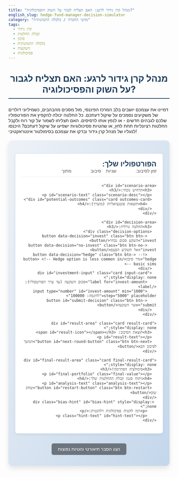 ```yaml
---
title: "מנהל קרן גידור לרגע: האם תצליח לגבור על השוק והפסיכולוגיה?"
english_slug: hedge-fund-manager-decision-simulator
category: "מדעי החברה / כלכלה התנהגותית"
tags:
  - קרן גידור
  - קבלת החלטות
  - סיכון
  - כלכלה התנהגותית
  - השקעות
  - פסיכולוגיה
---
```

# מנהל קרן גידור לרגע: האם תצליח לגבור על השוק והפסיכולוגיה?

דמיינו את עצמכם יושבים בלב המרכז הפיננסי, מול מסכים מהבהבים, כשמיליוני דולרים של משקיעים נסמכים על שיקול דעתכם. כל החלטה יכולה להקפיץ את הפורטפוליו שלכם לגבהים חדשים - או לנפץ אותו לרסיסים. האם תצליחו לשמור על קור רוח ולקבל החלטות רציונליות תחת לחץ, או שהטיות פסיכולוגיות ישפיעו על שיקול דעתכם? היכנסו לנעליו של מנהל קרן גידור ובדקו את עצמכם בסימולטור אינטראקטיבי!

<div id="app-container" class="game-font">
  <div id="game-area" class="card">
    <div class="game-header">
      <h2>הפורטפוליו שלך: <span id="portfolio-value" class="value-display"></span></h2>
      <div class="round-info">
          <div id="timer-area">זמן לסיבוב: <span id="time-left" class="value-display"></span> שניות</div>
          <div id="round-area">סיבוב <span id="current-round" class="value-display"></span> מתוך <span id="total-rounds" class="value-display"></span></div>
      </div>
    </div>
    
    <div id="scenario-area">
      <h3>תרחיש נוכחי:</h3>
      <p id="scenario-text" class="scenario-desc"></p>
      <div id="potential-outcomes" class="card outcomes-card">
        <h4>תוצאות פוטנציאליות (מוערך):</h4>
      </div>
    </div>
    
    <div id="decision-area">
      <h3>החלטה גורלית:</h3>
      <div class="decision-options">
        <button data-decision="invest" class="btn btn-invest">השקע סכום נבחר</button>
        <button data-decision="no-invest" class="btn btn-no-invest">אל תשקיע הפעם</button>
        <!-- <button data-decision="hedge" class="btn btn-hedge">גדר סיכון</button> <!-- Hedge option is less common in basic sims -->
      </div>
      <div id="investment-input" class="card input-card" style="display: none;">
        <label for="invest-amount">סכום השקעה (עד ערך הפורטפוליו):</label>
        <input type="number" id="invest-amount" min="1000" step="5000" placeholder="לדוגמה: 100000">
        <button id="submit-decision" class="btn btn-submit">אשר השקעה</button>
      </div>
    </div>
    
    <div id="result-area" class="card result-card" style="display: none;">
      <h3>תוצאת הסיבוב: <span id="result-icon"></span></h3>
      <p id="result-text"></p>
      <button id="next-round-button" class="btn btn-next">המשך לסיבוב הבא</button>
    </div>

    <div id="final-result-area" class="card final-result-card" style="display: none;">
      <h3>סימולציה הסתיימה!</h3>
      <p id="final-portfolio" class="final-value"></p>
      <h4>ניתוח סגנון קבלת ההחלטות שלך:</h4>
      <p id="analysis-text" class="analysis-text"></p>
      <button id="restart-button" class="btn btn-restart">שחק שוב</button>
    </div>
     <div class="bias-hint" id="bias-hint" style="display: none;">
        <p>רמז להטיה פסיכולוגית רלוונטית:</p>
        <p class="hint-text" id="hint-text"></p>
    </div>
  </div>

  <button id="toggle-explanation" class="btn btn-toggle-explanation">הצג הסבר תיאורטי והטיות נפוצות</button>

  <div id="explanation-area" class="card explanation-card" style="display: none;">
    <h2>הסבר תיאורטי: מאחורי ההחלטות בקרן גידור</h2>
    <p>קבלת החלטות בשוק ההון, במיוחד בקרנות גידור המנהלות סכומים עצומים תחת לחץ ותנודתיות גבוהה, היא תהליך מורכב ביותר. הוא אינו מושתת רק על ניתוח אנליטי ורציונלי של נתונים, אלא מושפע עמוקות מפסיכולוגיה אנושית ומגוון הטיות קוגניטיביות.</p>

    <h3>מהי קרן גידור ומדוע קבלת החלטות בה כה מורכבת?</h3>
    <p>קרן גידור היא שותפות השקעה פרטית המשתמשת במגוון אסטרטגיות השקעה, כולל שימוש במינוף (הלוואות להגדלת פוזיציה) ופוזיציות שורט (מכירה בחסר מתוך ציפייה לירידת מחיר), במטרה להשיג תשואות אבסולוטיות (רווח ללא תלות בכיוון השוק הכללי) ולגדר סיכונים. המורכבות נובעת מכך שמנהלים נדרשים לקבל החלטות מהירות תחת אי-ודאות גבוהה, עם השלכות כספיות מיידיות ומשמעותיות, תוך כדי ניהול סיכונים מורכבים.</p>

    <h3>מודלים רציונליים מול התנהגות אנושית בשווקים פיננסיים</h3>
    <p>מודלים כלכליים קלאסיים מניחים שהשחקנים בשוק ההון הם רציונליים לחלוטין ומקבלים החלטות על בסיס אופטימיזציה של תועלת מול סיכון. עם זאת, תחום הכלכלה ההתנהגותית, שחוקר את ההשפעה של גורמים פסיכולוגיים, חברתיים ורגשיים על החלטות כלכליות, הראה בעקביות שבפועל, החלטות אנושיות סוטות מהמודל הרציונלי עקב הטיות קוגניטיביות ורגשיות.</p>

    <h3>הטיות קוגניטיביות נפוצות אצל משקיעים:</h3>

    <h4>הטיית האישור (Confirmation Bias)</h4>
    <p>הנטייה לחפש, לפרש, לזכור ולהעדיף מידע שמאשר את האמונות או ההשערות הקיימות שלנו, ולהתעלם ממידע הסותר אותן. מנהל קרן גידור עשוי, לדוגמה, לחפש רק כתבות או נתונים שתומכים בהשקעה שהוא כבר נוטה לבצע, ולהתעלם מאזהרות או אינדיקטורים שליליים.</p>

    <h4>הטיית העיגון (Anchoring Bias)</h4>
    <p>מתרחשת כאשר אנו מסתמכים יתר על המידה על פיסת המידע הראשונה שקיבלנו ("העוגן") בעת קבלת החלטות, גם אם מידע זה אינו רלוונטי. לדוגמה, הערכת שווי ראשונית של נכס (אפילו שגויה) עשויה להוות עוגן שישפיע על כל הערכות השווי והחלטות ההשקעה העתידיות לגביו.</p>

    <h4>שנאת הפסד (Loss Aversion)</h4>
    <p>הנטייה הפסיכולוגית לכך שכאב הפסד מרגיש חזק יותר מהנאת רווח בסדר גודל שווה. נטייה זו יכולה לגרום למשקיעים להימנע מנטילת סיכונים (אף כאלו הכרוכים בסיכוי גבוה לרווח) כאשר הם חוששים מהפסד קטן, או להחזיק בהשקעות מפסידות זמן רב מדי בתקווה שיתאוששו ("לרדוף אחרי ההפסד"), במקום למכור ולהכיר בהפסד.</p>

    <h4>אופוריית יתר והתנהגות עדר (Overconfidence & Herd Behavior)</h4>
    <p>אופוריית יתר היא הערכת יתר של היכולות או הסיכויים שלנו. התנהגות עדר היא הנטייה ללכת בעקבות הרוב, גם כשהמידע הפרטי שלנו מצביע על כיוון אחר. שילוב של השתיים יכול להוביל להשקעות בנכסים "חמים" רק בגלל שהם עולים וכולם משקיעים בהם, תוך התעלמות מסימני אזהרה.</p>
     <h4>היסק נגישות (Availability Heuristic)</h4>
    <p>הנטייה לבסס החלטות על המידע שהכי נגיש לזיכרון, לרוב מידע טרי ובולט (כמו כתבה אחרונה שקראתם או ניסיון אישי קרוב). זה יכול להוביל להתעלמות מסטטיסטיקה רחבה יותר או נתונים היסטוריים.</p>

    <h3>השפעת לחץ וזמן על איכות קבלת ההחלטות</h3>
    <p>קבלת החלטות תחת לחץ זמן ועם סכומים גדולים על הכף עלולה לפגוע ביכולת החשיבה הרציונלית. לחץ יכול להגביר את ההשפעה של הטיות קוגניטיביות, להוביל לקבלת החלטות אימפולסיביות ולהפחית את היכולת לעבד מידע מורכב ביעילות.</p>

    <h3>אסטרטגיות לשיפור קבלת החלטות פיננסיות באמצעות מודעות להטיות</h3>
    <p>המודעות להטיות קוגניטיביות היא הצעד הראשון להתמודדות איתן. אסטרטגיות נוספות כוללות: פיתוח תהליך קבלת החלטות שיטתי, שימוש ברשימות בדיקה (Checklists), קבלת חוות דעת מגוונות (גם כאלו המאתגרות את העמדה הראשונית), הגדרת יעדים וכללי יציאה מראש, והתבוננות עצמית רציפה לאחר קבלת ההחלטות (Post-mortem analysis).</p>
  </div>
</div>

<style>
  @import url('https://fonts.googleapis.com/css2?family=Heebo:wght@300;400;500;700&display=swap');

  .game-font {
      font-family: 'Heebo', sans-serif;
  }

  #app-container {
    max-width: 800px;
    margin: 20px auto;
    padding: 20px;
    background: linear-gradient(to bottom right, #eef2f7, #c4d7eb); /* Soft gradient background */
    border-radius: 12px; /* More rounded corners */
    box-shadow: 0 8px 16px rgba(0, 0, 0, 0.1); /* Subtle shadow */
    direction: rtl;
    text-align: right;
    color: #333;
  }

  h1, h2, h3, h4 {
    color: #1a3a5a; /* Darker blue for headings */
    text-align: center;
    margin-bottom: 15px;
  }

  h1 {
      font-size: 2em;
      margin-bottom: 25px;
      border-bottom: 2px solid #1a3a5a;
      padding-bottom: 10px;
  }

   h2 {
       font-size: 1.6em;
   }
   h3 {
       font-size: 1.3em;
       margin-top: 20px;
   }

  .card {
    margin-top: 20px;
    padding: 20px; /* Increased padding */
    border: 1px solid #c4d7eb;
    border-radius: 8px;
    background-color: #ffffff;
    box-shadow: 0 4px 8px rgba(0, 0, 0, 0.05);
  }

  .game-header {
      display: flex;
      justify-content: space-between;
      align-items: center;
      flex-wrap: wrap; /* Allow wrapping on smaller screens */
      margin-bottom: 20px;
      padding-bottom: 10px;
      border-bottom: 1px solid #eee;
  }

  .game-header h2 {
      margin: 0;
      text-align: right; /* Align portfolio left */
      flex-grow: 1; /* Allow it to take space */
  }

  .round-info {
      display: flex;
      gap: 15px; /* Space between timer and round */
      align-items: center;
      font-size: 1em;
      color: #555;
  }
    #timer-area, #round-area {
        display: flex;
        align-items: center;
        gap: 5px;
    }

  .value-display {
    font-weight: 700;
    color: #007bff; /* Blue color for values */
    font-size: 1.1em;
     min-width: 50px; /* Ensure consistent width */
     display: inline-block;
     text-align: left; /* Align values left */
  }
    #portfolio-value {
        font-size: 1.4em;
        color: #28a745; /* Green for portfolio value */
        min-width: 150px;
    }

  #scenario-area h3 {
    margin-top: 0;
    text-align: right;
    color: #1a3a5a;
  }
    .scenario-desc {
        line-height: 1.6;
        color: #555;
        font-size: 1.1em;
    }

  .outcomes-card {
      margin-top: 15px;
      background-color: #f8f9fa; /* Lighter background for outcomes */
      border: 1px dashed #a0b9d6;
      font-size: 0.95em;
      color: #444;
  }
   .outcomes-card h4 {
       margin: 0 0 10px 0;
       font-size: 1.1em;
       color: #1a3a5a;
       text-align: right;
       border-bottom: 1px dashed #a0b9d6;
       padding-bottom: 5px;
   }
    .outcomes-card p {
        margin: 5px 0;
    }

  .decision-options {
      display: flex; /* Arrange buttons horizontally */
      justify-content: center; /* Center buttons */
      gap: 15px; /* Space between buttons */
      margin-top: 20px;
      flex-wrap: wrap; /* Allow wrapping on smaller screens */
  }

  .btn {
    padding: 12px 25px; /* Larger padding */
    font-size: 1.1em; /* Larger font */
    cursor: pointer;
    border: none;
    border-radius: 6px; /* Slightly more rounded */
    transition: background-color 0.3s ease, transform 0.1s ease, box-shadow 0.2s ease;
    font-weight: 500;
    text-align: center;
     min-width: 150px; /* Minimum width for buttons */
  }

  .btn:hover {
    opacity: 0.95;
    transform: translateY(-2px); /* Subtle lift effect */
    box-shadow: 0 4px 8px rgba(0, 0, 0, 0.1);
  }
    .btn:active {
        transform: translateY(0); /* Press effect */
        box-shadow: 0 2px 4px rgba(0, 0, 0, 0.1);
    }


  .btn-invest { background-color: #28a745; color: white; } /* Green */
  .btn-no-invest { background-color: #dc3545; color: white; } /* Red */
  .btn-hedge { background-color: #ffc107; color: #212529; } /* Yellow/Orange */
  .btn-submit { background-color: #007bff; color: white; } /* Blue */
   .btn-next { background-color: #17a2b8; color: white; } /* Cyan/Teal */
   .btn-restart { background-color: #6f42c1; color: white; } /* Purple */
   .btn-toggle-explanation {
       background-color: #6c757d; /* Grey */
        color: white;
        display: block;
        margin: 30px auto 10px auto; /* Center button */
        padding: 10px 20px;
        font-size: 1em;
        width: auto; /* Adjust width based on content */
        min-width: 200px;
   }

  .btn:disabled {
      opacity: 0.6;
      cursor: not-allowed;
      transform: none;
      box-shadow: none;
  }

  .decision-options .btn.selected {
      border: 2px solid #000; /* Highlight selected button */
       box-shadow: 0 0 10px rgba(0, 0, 0, 0.3);
  }


  .input-card {
    margin-top: 15px;
    padding: 15px;
    background-color: #f0f0f0;
    display: flex; /* Align items horizontally */
    align-items: center;
    gap: 15px; /* Space between elements */
    flex-wrap: wrap;
    justify-content: center;
  }

  #investment-input label {
    font-weight: 500;
    color: #333;
  }

  #investment-input input[type="number"] {
    padding: 8px;
    border: 1px solid #ccc;
    border-radius: 4px;
    width: 150px; /* Wider input field */
    text-align: left; /* Numbers align left */
    font-size: 1em;
  }

  .result-card {
    margin-top: 20px;
    padding: 20px;
    text-align: center;
     transition: background-color 0.5s ease; /* Smooth color transition */
  }
    .result-card h3 {
        display: flex;
        align-items: center;
        justify-content: center;
        gap: 10px;
        margin-top: 0;
    }

    #result-area.win {
        background-color: #d4edda; /* Light green */
        border-color: #c3e6cb;
    }
    #result-area.loss {
        background-color: #f8d7da; /* Light red */
        border-color: #f5c6cb;
    }
    #result-area.neutral {
        background-color: #e9ecef; /* Light grey */
        border-color: #dee2e6;
    }

    #result-icon {
        font-size: 1.8em;
        line-height: 1;
    }
     #result-area.win #result-icon { color: #28a745; content: '📈'; }
     #result-area.loss #result-icon { color: #dc3545; content: '📉'; }
     #result-area.neutral #result-icon { color: #6c757d; content: '⚖️'; }


  .final-result-card {
      margin-top: 30px;
      padding: 25px;
      text-align: center;
      background-color: #fff3cd; /* Light yellow for final analysis */
      border-color: #ffeeba;
  }
    .final-result-card h3 {
        color: #856404; /* Dark yellow */
    }
    .final-value {
        font-size: 1.5em;
        font-weight: 700;
        color: #1a3a5a;
        margin-bottom: 20px;
    }
    .analysis-text {
        white-space: pre-wrap; /* Preserve line breaks from JS */
        text-align: right;
        line-height: 1.7;
        color: #555;
    }

  .explanation-card h3 {
      text-align: right;
      margin-top: 20px;
      border-bottom: 1px solid #eee;
      padding-bottom: 5px;
       color: #1a3a5a;
       font-size: 1.2em;
  }

  .explanation-card p {
      line-height: 1.6;
      color: #444;
      margin-bottom: 15px;
  }

    .bias-hint {
        margin-top: 20px;
        padding: 10px 15px;
        border: 1px solid #007bff; /* Blue border */
        border-left: 5px solid #007bff; /* Emphasize border */
        border-radius: 5px;
        background-color: #e9f5ff; /* Light blue background */
        color: #0056b3; /* Darker blue text */
        font-size: 0.95em;
    }
     .bias-hint p { margin: 5px 0 0 0;}
     .bias-hint p:first-child { font-weight: bold; margin-top: 0;}
     .bias-hint .hint-text { font-style: italic; }


  /* Basic Responsiveness */
  @media (max-width: 600px) {
    #app-container {
      padding: 15px;
    }
    .game-header {
        flex-direction: column;
        align-items: flex-end;
    }
    .game-header h2 {
        width: 100%;
        text-align: center;
        margin-bottom: 10px;
    }
    .round-info {
        width: 100%;
        justify-content: center;
    }
    .decision-options {
        flex-direction: column;
        align-items: stretch;
        gap: 10px;
    }
    .btn {
        width: 100%; /* Full width buttons on small screens */
        min-width: auto;
    }
    .input-card {
        flex-direction: column;
        gap: 10px;
        align-items: stretch;
    }
    #investment-input label {
        text-align: center;
    }
    #investment-input input[type="number"] {
        width: 100%;
        box-sizing: border-box; /* Include padding and border in element's total width */
        text-align: center;
    }
    #submit-decision {
         width: 100%;
         box-sizing: border-box;
    }
  }
</style>

<script>
  document.addEventListener('DOMContentLoaded', () => {
    const portfolioValueEl = document.getElementById('portfolio-value');
    const timeLeftEl = document.getElementById('time-left');
    const currentRoundEl = document.getElementById('current-round');
    const totalRoundsEl = document.getElementById('total-rounds');
    const scenarioTextEl = document.getElementById('scenario-text');
    const potentialOutcomesEl = document.getElementById('potential-outcomes');
    const decisionAreaEl = document.getElementById('decision-area');
    const investmentInputEl = document.getElementById('investment-input');
    const investAmountInput = document.getElementById('invest-amount');
    const submitDecisionButton = document.getElementById('submit-decision');
    const resultAreaEl = document.getElementById('result-area');
    const resultTextEl = document.getElementById('result-text');
    const resultIconEl = document.getElementById('result-icon'); // New element for icon
    const nextRoundButton = document.getElementById('next-round-button');
    const finalResultAreaEl = document.getElementById('final-result-area');
    const finalPortfolioEl = document.getElementById('final-portfolio');
    const analysisTextEl = document.getElementById('analysis-text');
    const restartButton = document.getElementById('restart-button');
    const toggleExplanationButton = document.getElementById('toggle-explanation');
    const explanationAreaEl = document.getElementById('explanation-area');
    const decisionButtons = document.querySelectorAll('.decision-options button');
    const biasHintAreaEl = document.getElementById('bias-hint');
    const biasHintTextEl = document.getElementById('hint-text');


    let portfolio = 1000000; // Starting portfolio value
    let currentRound = 0;
    const totalRounds = 5; // Number of game rounds
    let timer;
    const roundDuration = 25; // seconds (slightly less pressure)
    let timeRemaining;
    let userDecision = null;
    let investmentAmount = 0;
    const decisionHistory = [];

     // Store original scenarios to avoid modifying probabilities during play
    const originalScenarios = [
      {
        description: "יש שמועות חזקות על תרופת פלא שחברה קטנה מפתחת. הסיכוי לאישור גבוה, אבל גם הסיכון לכישלון מלא קיים. אנליסט מוביל פרסם יעד מחיר אופטימי במיוחד, שמשגע את השוק.",
        outcomes: [
          { label: "אישור מוצלח - עלייה חדה", value: 0.8, probability: 0.4 }, // 80% gain
          { label: "אישור חלקי - עלייה מתונה", value: 0.2, probability: 0.3 }, // 20% gain
          { label: "כישלון מוחלט - צלילה", value: -0.5, probability: 0.3 } // 50% loss
        ],
        biasHint: "הטיית העיגון (התמקדות ביעד המחיר הגבוה) והטיית האישור (חיפוש מידע חיובי על השמועות)"
      },
      {
        description: "מניית ענק טכנולוגיה ירדה משמעותית לאחרונה עקב חששות רגולטוריים כבדים. נראה שהשוק מגיב בפאניקה, אך הנתונים הפיננסיים היבשים של החברה עדיין חזקים מאוד. הסיכון קיים, אך האם זו הזדמנות קנייה נדירה, או 'סכין נופלת'?",
        outcomes: [
          { label: "החששות מתפוגגים והשוק מתאושש - עלייה חזרה", value: 0.3, probability: 0.4 }, // 30% gain
          { label: "המצב נשאר מעורפל - סטגנציה/ירידה קלה", value: -0.05, probability: 0.3 }, // 5% loss
          { label: "רגולציה קשה מתממשת - ירידה נוספת ועמוקה", value: -0.2, probability: 0.3 } // 20% loss
        ],
        biasHint: "שנאת הפסד (פחד להפסיד עוד על מניה יורדת) והיסק נגישות (זכרון ההפסד הטרי)"
      },
       {
        description: "ממשלה גדולה הודיעה במפתיע על שינוי מדיניות סחר דרמטי שעשוי לפגוע קשות או להיטיב משמעותית עם סקטור תעשייתי ספציפי. הניתוחים הראשונים סותרים, ויש אי-ודאות קיצונית לגבי ההשפעה הסופית.",
        outcomes: [
          { label: "ההשפעה חיובית מהצפוי - עלייה משמעותית", value: 0.15, probability: 0.35 }, // 15% gain
          { label: "ההשפעה שלילית מהצפוי - ירידה משמעותית", value: -0.15, probability: 0.35 }, // 15% loss
          { label: "ההשפעה מינורית מהצפוי - שינוי קטן מאוד", value: 0.02, probability: 0.3 } // 2% gain
        ],
        biasHint: "הימנעות מאי-ודאות (Ambiguity Aversion)"
      },
       {
        description: "חברת סטארטאפ מבטיחה בתחום האנרגיה הנקייה מנפיקה לראשונה בבורסה ב"הייפ" תקשורתי עצום. לחברה עדיין אין הכנסות משמעותיות והיא שורפת מזומנים, אך הפוטנציאל הטכנולוגי נראה ענק. הסיכון גבוה מאוד, אך מה עם הפוטנציאל לתשואה אגדית?",
        outcomes: [
          { label: "הנפקה מוצלחת והמשך טיסה - עלייה עצומה", value: 1.5, probability: 0.2 }, // 150% gain
          { label: "מסחר סביר ותחילת דרך יציבה - עלייה מתונה", value: 0.1, probability: 0.3 }, // 10% gain
          { label: "הייפ מתפוגג והמציאות מכה - צלילה חדה", value: -0.6, probability: 0.5 } // 60% loss
        ],
        biasHint: "אופוריית יתר (Overconfidence Bias) והתעלמות משיעור הבסיס (התעלמות מסטטיסטיקות כישלון סטארטאפים)"
      },
      {
        description: "מטבע קריפטוגרפי אלמוני צבר תאוצה ויראלית מפתיעה בשבועות האחרונים, ללא סיבה כלכלית נראית לעין. אין לו יסודות ברורים, והוא נסחר רק בבורסות קטנות ופרועות, אך התשואה האחרונה מסחררת. האם זה בועה שתתנפץ או רק ההתחלה של 'הדבר הבא'?",
        outcomes: [
          { label: "בול רחב נוסף - עלייה מטורפת", value: 2.0, probability: 0.1 }, // 200% gain
          { label: "התייצבות ומימוש רווחים - שינוי קטן", value: 0.05, probability: 0.2 }, // 5% gain
          { label: "קריסה מוחלטת ואיבוד ערך - ירידה קיצונית", value: -0.9, probability: 0.7 } // 90% loss
        ],
        biasHint: "התנהגות עדר (הרצון 'להיות בפנים') והיסק נגישות (התמקדות בתשואות האחרונות)"
      }
    ];

    // Use a copy of scenarios for runtime, keep original pristine
    let scenarios = JSON.parse(JSON.stringify(originalScenarios));


    function formatCurrency(value) {
        return new Intl.NumberFormat('en-US', { style: 'currency', currency: 'USD', maximumFractionDigits: 0 }).format(value);
    }

    function startGame() {
      portfolio = 1000000;
      currentRound = 0;
      decisionHistory.length = 0; // Clear history
      // Reset scenarios to original state for a new game
      scenarios = JSON.parse(JSON.stringify(originalScenarios));

      portfolioValueEl.textContent = formatCurrency(portfolio);
      totalRoundsEl.textContent = totalRounds;

      finalResultAreaEl.style.display = 'none';
      resultAreaEl.style.display = 'none';
      decisionAreaEl.style.display = 'block';
      investmentInputEl.style.display = 'none';
      biasHintAreaEl.style.display = 'none'; // Hide hint at start
      decisionButtons.forEach(btn => btn.disabled = false);
      submitDecisionButton.style.display = 'none';

      startRound();
    }

    function startRound() {
      currentRound++;
      if (currentRound > totalRounds) {
        endGame();
        return;
      }

      currentRoundEl.textContent = currentRound;
      resultAreaEl.style.display = 'none';
      decisionAreaEl.style.display = 'block';
      investmentInputEl.style.display = 'none';
      submitDecisionButton.style.display = 'none';
      resultAreaEl.className = 'card result-card'; // Reset result card class
      resultIconEl.textContent = ''; // Clear icon

      decisionButtons.forEach(btn => {
        btn.disabled = false;
        btn.classList.remove('selected');
      });
      investAmountInput.value = '';
      userDecision = null;
      investmentAmount = 0;

      const scenario = scenarios[currentRound - 1];
      scenarioTextEl.textContent = scenario.description;
      potentialOutcomesEl.innerHTML = '<h4>תוצאות פוטנציאליות (מוערך):</h4>'; // Clear previous outcomes
      scenario.outcomes.forEach(outcome => {
          const outcomeEl = document.createElement('p');
          const outcomeValue = outcome.value > 0 ? `+${(outcome.value*100).toFixed(0)}%` : `${(outcome.value*100).toFixed(0)}%`;
          outcomeEl.textContent = `- ${outcome.label}: שינוי של ${outcomeValue}`;
          potentialOutcomesEl.appendChild(outcomeEl);
      });

      // Display bias hint for the scenario
      biasHintTextEl.textContent = scenario.biasHint;
      biasHintAreaEl.style.display = 'block';


      timeRemaining = roundDuration;
      timeLeftEl.textContent = timeRemaining;
      // Add a visual cue for the timer if needed (CSS transition or animation)
      document.getElementById('timer-area').style.color = '#007bff'; // Reset timer color
      timer = setInterval(updateTimer, 1000);
    }

    function updateTimer() {
      timeRemaining--;
      timeLeftEl.textContent = timeRemaining;

      // Change timer color as time runs out
      if (timeRemaining <= 10) {
          document.getElementById('timer-area').style.color = '#ffc107'; // Warning color
      }
      if (timeRemaining <= 5) {
           document.getElementById('timer-area').style.color = '#dc3545'; // Danger color
      }

      if (timeRemaining <= 0) {
        clearInterval(timer);
         // Default decision if no decision is made within time
        if (userDecision === null) {
            userDecision = 'timeout-no-invest'; // Mark as timeout decision
            investmentAmount = 0;
            processDecision(); // Process with default decision
        }
      }
    }

    function handleDecisionClick(event) {
        if (timeRemaining <= 0) return; // Prevent decisions after timer runs out

        userDecision = event.target.dataset.decision;
        decisionButtons.forEach(btn => {
            btn.classList.remove('selected');
            btn.disabled = true; // Disable all decision buttons immediately
        });
        event.target.classList.add('selected');

        if (userDecision === 'invest' || userDecision === 'hedge') {
            investmentInputEl.style.display = 'block';
            submitDecisionButton.style.display = 'inline-block';
            // Suggest a reasonable amount, maybe 10% or 20% of portfolio
            const suggestedAmount = Math.max(10000, Math.floor(portfolio * 0.1 / 10000) * 10000); // Suggest min 10k, rounded
            investAmountInput.value = suggestedAmount;
            investAmountInput.max = portfolio;
            investAmountInput.min = 1000; // Prevent investing tiny amounts
            investAmountInput.focus();
        } else { // No Invest
            investmentAmount = 0;
            processDecision(); // Process "No Invest" immediately
        }
    }

    function handleSubmitDecision() {
        const amount = parseInt(investAmountInput.value, 10);
        // Validate amount
        if (isNaN(amount) || amount <= 0 || amount > portfolio) {
             alert(`סכום השקעה לא תקין. אנא הזן סכום חיובי (מינימום ${formatCurrency(1000)}) שאינו עולה על ערך הפורטפוריו (${formatCurrency(portfolio)}).`);
             // Re-enable buttons and reset if validation fails
             decisionButtons.forEach(btn => btn.disabled = false);
             document.querySelector(`.decision-options button[data-decision="${userDecision}"]`).classList.remove('selected');
             investmentInputEl.style.display = 'none';
             submitDecisionButton.style.display = 'none';
             userDecision = null; // Reset decision state
             return;
         }
         investmentAmount = amount;
         processDecision(); // Process valid investment/hedge decision
    }

    function processDecision() {
        clearInterval(timer); // Stop the timer
        biasHintAreaEl.style.display = 'none'; // Hide hint after decision is made
        decisionAreaEl.style.display = 'none';
        investmentInputEl.style.display = 'none'; // Hide input area

        const scenario = scenarios[currentRound - 1];
        let outcome = 0;
        let outcomeDescription = "";
        let profitLoss = 0;
        let decisionTextDisplay = userDecision; // Store original user decision string for display

        if (userDecision === 'timeout-no-invest') {
             outcomeDescription = "לא התקבלה החלטה בזמן.";
             decisionTextDisplay = "פסק זמן - אין השקעה";
             profitLoss = 0;
             resultTextEl.textContent = outcomeDescription + " הפורטפוליו נשאר ללא שינוי מסיבוב זה.";
             resultAreaEl.classList.add('neutral');
             resultIconEl.textContent = '⏳'; // Timeout icon
        } else if (userDecision === 'no-invest') {
            outcomeDescription = "החלטת לא להשקיע.";
            profitLoss = 0;
            resultTextEl.textContent = outcomeDescription + " הפורטפוליו נשאר ללא שינוי מסיבוב זה.";
             resultAreaEl.classList.add('neutral');
             resultIconEl.textContent = '🛡️'; // Shield icon for avoiding risk
        } else if (userDecision === 'invest' || userDecision === 'hedge') {
             // Determine actual outcome based on probabilities
             let random = Math.random();
             let cumulativeProbability = 0;
             let chosenOutcome = null;

             // Note: The original code attempted to bias outcome probability based on user decision.
             // This is complex to do realistically and risks making the simulation unfair.
             // A better approach for learning is to stick to the *stated* probabilities
             // and analyze the *user's pattern* vs the *bias hint* after the fact.
             // So, we'll use the original probabilities from the scenario.

             const currentScenarioOutcomes = scenarios[currentRound - 1].outcomes; // Use current scenario outcomes

             for (const out of currentScenarioOutcomes) {
                 cumulativeProbability += out.probability;
                 if (random <= cumulativeProbability) {
                     chosenOutcome = out;
                     break;
                 }
             }

             if (chosenOutcome) {
                 outcome = chosenOutcome.value;
                 outcomeDescription = chosenOutcome.label;
                 profitLoss = investmentAmount * outcome;
                 portfolio += profitLoss;

                 const profitLossText = profitLoss >= 0 ? `רווח של ${formatCurrency(profitLoss)}` : `הפסד של ${formatCurrency(Math.abs(profitLoss))}`;
                 const portfolioChangeText = outcome > 0 ? `עלה ב-${(outcome*100).toFixed(0)}%` : `ירד ב-${(outcome*100).toFixed(0)}%`;


                 resultTextEl.textContent = `החלטת ${userDecision === 'invest' ? 'להשקיע' : 'לגדר סיכון'} ${formatCurrency(investmentAmount)}. התוצאה בפועל: "${outcomeDescription}", המניה ${portfolioChangeText}. סך הכל: ${profitLossText}.`;

                 if (profitLoss >= 0) {
                     resultAreaEl.classList.add('win');
                     resultIconEl.textContent = '✅'; // Win icon
                 } else {
                     resultAreaEl.classList.add('loss');
                     resultIconEl.textContent = '❌'; // Loss icon
                 }

             } else {
                 // Fallback in case of probability issues (should not happen)
                 console.error("Failed to select outcome based on probability. Random:", random, "Cumulative:", cumulativeProbability, "Scenario:", scenario);
                 resultTextEl.textContent = `אירעה שגיאה פנימית בסימולציה. לא בוצעה השקעה או גידור.`;
                 profitLoss = 0;
                 userDecision = 'error'; // Mark decision as error state
                 resultAreaEl.classList.add('neutral');
                 resultIconEl.textContent = '⚠️'; // Warning icon
             }

             decisionTextDisplay = `${userDecision} (${formatCurrency(investmentAmount)})`;

        }


        decisionHistory.push({
            round: currentRound,
            scenarioDescription: scenario.description, // Store full description
            decision: userDecision, // Store the processed decision type (e.g., 'no-invest', 'invest')
            decisionTextDisplay: decisionTextDisplay, // Store formatted text for history display
            amount: investmentAmount,
            outcomeDescription: outcomeDescription,
            outcomeValue: outcome, // Store percentage change
            profitLoss: profitLoss,
            portfolioBefore: portfolio - profitLoss, // Calculate portfolio before
            portfolioAfter: portfolio,
            biasHint: scenario.biasHint // Store the bias hint for analysis
        });

        portfolioValueEl.textContent = formatCurrency(portfolio);
        resultAreaEl.style.display = 'block';

        // Hide/show appropriate buttons
        if (currentRound < totalRounds) {
            nextRoundButton.style.display = 'inline-block';
            restartButton.style.display = 'none';
        } else {
            nextRoundButton.style.display = 'none';
            restartButton.style.display = 'inline-block';
        }
    }

    function endGame() {
      decisionAreaEl.style.display = 'none';
      resultAreaEl.style.display = 'none';
      finalResultAreaEl.style.display = 'block';
      finalPortfolioEl.textContent = `ערך פורטפוליו סופי: ${formatCurrency(portfolio)}.`;

      analyzeDecisions();
    }

    function analyzeDecisions() {
        let analysis = "";
        let totalInvestedAmount = 0;
        let roundsInvested = 0;
        let totalProfit = 0;
        let totalLoss = 0;
        let timeoutCount = 0;

        // Calculate overall stats
        decisionHistory.forEach(entry => {
            if (entry.decision === 'invest' || entry.decision === 'hedge') {
                roundsInvested++;
                totalInvestedAmount += entry.amount;
                if (entry.profitLoss > 0) totalProfit += entry.profitLoss;
                if (entry.profitLoss < 0) totalLoss += entry.profitLoss;
            } else if (entry.decision === 'timeout-no-invest') {
                 timeoutCount++;
            }
        });

        const netResult = totalProfit + totalLoss; // totalLoss is already negative
        const finalPortfolioChange = portfolio - 1000000;

        analysis += `## סיכום ביצועים: ##\n`;
        analysis += `- התחלת עם ${formatCurrency(1000000)} וסיימת עם ${formatCurrency(portfolio)}.\n`;
        analysis += `- שינוי כולל בפורטפוליו: ${formatCurrency(finalPortfolioChange)} (${(finalPortfolioChange / 1000000 * 100).toFixed(1)}%).\n`;

        analysis += `\n## ניתוח החלטות: ##\n`;
        analysis += `- ביצעת השקעה ב-${roundsInvested} מתוך ${totalRounds} סיבובים.\n`;
        if (roundsInvested > 0) {
             analysis += `- סך הכל השקעת/גידרת סכום מצטבר של ${formatCurrency(totalInvestedAmount)}.\n`;
        }
         if (timeoutCount > 0) {
             analysis += `- ב-${timeoutCount} סיבובים לא קיבלת החלטה בזמן המוקצב.\n`;
         }


        analysis += `\n## התמודדות עם הטיות פסיכולוגיות (משוער): ##\n`;

        // Analyze patterns related to biases
        const biasObservations = {};

        decisionHistory.forEach(entry => {
            const biasHint = entry.biasHint;
            if (!biasHint) return; // Skip if no hint

            if (!biasObservations[biasHint]) {
                 biasObservations[biasHint] = {
                     totalRounds: 0,
                     investDecisions: 0,
                     noInvestDecisions: 0,
                     positiveOutcomesWhenInvested: 0,
                     negativeOutcomesWhenInvested: 0,
                     investedAmount: 0,
                     profitLoss: 0
                 };
            }
            biasObservations[biasHint].totalRounds++;
            if (entry.decision === 'invest' || entry.decision === 'hedge') {
                biasObservations[biasHint].investDecisions++;
                biasObservations[biasHint].investedAmount += entry.amount;
                biasObservations[biasHint].profitLoss += entry.profitLoss;
                if (entry.profitLoss > 0) biasObservations[biasHint].positiveOutcomesWhenInvested++;
                if (entry.profitLoss < 0) biasObservations[biasHint].negativeOutcomesWhenInvested++;
            } else if (entry.decision === 'no-invest' || entry.decision === 'timeout-no-invest') {
                 biasObservations[biasHint].noInvestDecisions++;
            }
        });

        for (const bias in biasObservations) {
             const data = biasObservations[bias];
             analysis += `\n**${bias}:**\n`;
             analysis += `- בסיטואציה זו, בחרת ${data.investDecisions} פעמים להשקיע (או לגדר) ו-${data.noInvestDecisions + (data.totalRounds - data.investDecisions - data.noInvestDecisions)} פעמים לא להשקיע (או שהזמן אזל).\n`;

             if (data.investDecisions > 0) {
                 analysis += `  בפעמים שהשקעת: ${data.positiveOutcomesWhenInvested} תוצאות חיוביות, ${data.negativeOutcomesWhenInvested} תוצאות שליליות. סך הכל רווח/הפסד בהשקעות אלו: ${formatCurrency(data.profitLoss)}.\n`;
                 // Add specific bias-related insights based on patterns
                 if (bias.includes("הטיית העיגון") && data.investDecisions > data.noInvestDecisions && data.profitLoss < 0) {
                     analysis += "  ייתכן שהתמקדות בנתון 'עוגן' (כמו יעד מחיר גבוה) השפיעה יתר על המידה על החלטת ההשקעה שלך, למרות הסיכון.\n";
                 }
                 if (bias.includes("הטיית האישור") && data.investDecisions > data.noInvestDecisions && data.negativeOutcomesWhenInvested > data.positiveOutcomesWhenInvested) {
                     analysis += "  ייתכן שחיפשת והתמקדת במידע שתמך בהחלטת ההשקעה שלך, והתעלמת מסימני אזהרה, מה שהוביל להפסדים.\n";
                 }
                  if (bias.includes("שנאת הפסד") && data.noInvestDecisions > data.investDecisions && portfolio < 1000000) {
                     analysis += "  הימנעות מהשקעה במקרה זה (גם אם היו בו סיכויים לרווח) עשויה לנבוע משנאת הפסד, שמונעת נטילת סיכונים גם כשהם מוצדקים סטטיסטית (או פשוט בגלל ההפסד הקודם).\n";
                  }
                  if (bias.includes("שנאת הפסד") && data.investDecisions > data.noInvestDecisions && data.profitLoss < 0 && data.negativeOutcomesWhenInvested > data.positiveOutcomesWhenInvested) {
                      analysis += "  השקעה במקרה זה למרות הסיכון המפורש, ואף שחוית הפסד, עשויה להצביע על נטייה 'לרדוף אחרי ההפסד' בתקווה להחזיר אותו במהירות.\n";
                  }
                 if (bias.includes("אופוריית יתר") && data.investDecisions > data.noInvestDecisions && data.negativeOutcomesWhenInvested > data.positiveOutcomesWhenInvested) {
                      analysis += "  ייתכן שאופוריית יתר והייפ סביב ההזדמנות גרמו לך להעריך יתר על המידה את סיכויי ההצלחה ולהתעלם מהסיכון המשמעותי שהתממש.\n";
                  }
                 if (bias.includes("התנהגות עדר") && data.investDecisions > data.noInvestDecisions && data.negativeOutcomesWhenInvested > data.positiveOutcomesWhenInvested) {
                      analysis += "  ההשקעה במקרה זה, במיוחד אם נבעה מהתלהבות סביב ההזדמנות, עשויה להצביע על נטייה להתנהגות עדר - להצטרף ל'רכבת' גם כשהסיכון גבוה.\n";
                  }
                  if (bias.includes("היסק נגישות") && data.investDecisions > data.noInvestDecisions && data.negativeOutcomesWhenInvested > data.positiveOutcomesWhenInvested) {
                       analysis += "  ייתכן שהחלטתך הושפעה יותר מדי מתוצאות טריות (כמו התשואה המסחררת האחרונה) במקום להסתכל על סיכוני הבסיס הסטטיסטיים.\n";
                   }

             } else if (data.noInvestDecisions > 0) {
                  // Analyze avoidance when the outcome *was* positive (if we knew it)
                  const scenario = originalScenarios.find(s => s.biasHint === bias);
                  if (scenario) {
                       const bestOutcomeValue = Math.max(...scenario.outcomes.map(o => o.value));
                       // This part is tricky - we don't know if the *actual* outcome was positive if they didn't invest.
                       // Let's phrase it around the *potential* missed opportunity based on probabilities.
                       const probOfPositiveOutcome = scenario.outcomes.filter(o => o.value > 0).reduce((sum, o) => sum + o.probability, 0);
                        if (probOfPositiveOutcome > 0.5 && data.noInvestDecisions > data.investDecisions) { // Avoided despite reasonable probability of positive outcome
                            analysis += `  בחרת לא להשקיע, למרות שסיטואציה זו כללה פוטנציאל לרווח עם הסתברות סבירה (${(probOfPositiveOutcome*100).toFixed(0)}% סיכוי לרווח). ייתכן שההטיה הובילה להימנעות יתר.\n`;
                        }
                  }
             }
        }


        analysis += `\nזכור, זהו סימולטור פשטני! בעולם האמיתי, זיהוי הטיות דורש מודעות עמוקה, ניתוח רטרואקטיבי קפדני ותהליך קבלת החלטות מובנה. מודעות להטיות אלו היא צעד חשוב לשיפור ביצועיך הפיננסיים והיכולת שלך לנווט בשווקים מורכבים.\n`;
         analysis += `\nרשומות ההחלטות שלך:\n`;
        decisionHistory.forEach(entry => {
            analysis += `- סיבוב ${entry.round}: החלטה: ${entry.decisionTextDisplay}. תוצאה: "${entry.outcomeDescription}". רווח/הפסד: ${formatCurrency(entry.profitLoss)}. פורטפוליו: ${formatCurrency(entry.portfolioAfter)}.\n`;
        });


        analysisTextEl.textContent = analysis;
    }


    // Event Listeners
    decisionButtons.forEach(button => {
      button.addEventListener('click', handleDecisionClick);
    });

    submitDecisionButton.addEventListener('click', handleSubmitDecision);
    nextRoundButton.addEventListener('click', startRound);
    restartButton.addEventListener('click', startGame);

    toggleExplanationButton.addEventListener('click', () => {
        const isHidden = explanationAreaEl.style.display === 'none';
        explanationAreaEl.style.display = isHidden ? 'block' : 'none';
        toggleExplanationButton.textContent = isHidden ? 'הסתר הסבר תיאורטי' : 'הצג הסבר תיאורטי והטיות נפוצות';
    });


    // Initial start
    startGame();
  });
</script>
```